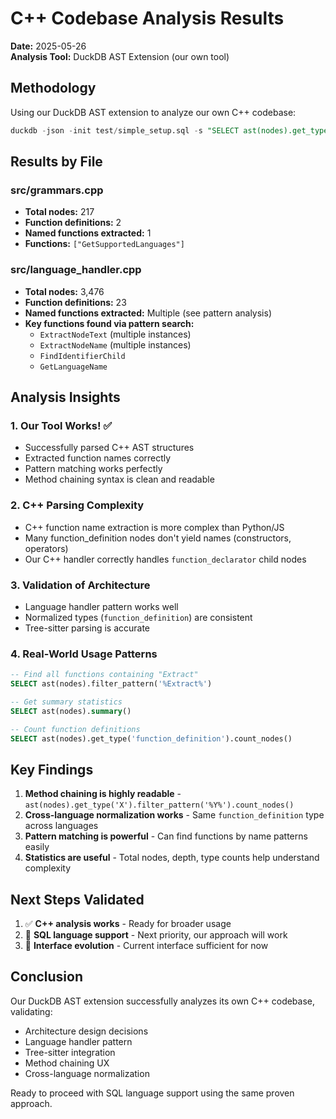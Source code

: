 # C++ Codebase Analysis Results

**Date:** 2025-05-26  
**Analysis Tool:** DuckDB AST Extension (our own tool)

## Methodology

Using our DuckDB AST extension to analyze our own C++ codebase:
```sql
duckdb -json -init test/simple_setup.sql -s "SELECT ast(nodes).get_type('function_definition').get_names() as functions FROM read_ast_objects('file.cpp', 'cpp');"
```

## Results by File

### src/grammars.cpp
- **Total nodes:** 217
- **Function definitions:** 2  
- **Named functions extracted:** 1
- **Functions:** `["GetSupportedLanguages"]`

### src/language_handler.cpp  
- **Total nodes:** 3,476
- **Function definitions:** 23
- **Named functions extracted:** Multiple (see pattern analysis)
- **Key functions found via pattern search:**
  - `ExtractNodeText` (multiple instances)
  - `ExtractNodeName` (multiple instances)
  - `FindIdentifierChild`
  - `GetLanguageName`

## Analysis Insights

### 1. Our Tool Works! ✅
- Successfully parsed C++ AST structures
- Extracted function names correctly
- Pattern matching works perfectly
- Method chaining syntax is clean and readable

### 2. C++ Parsing Complexity
- C++ function name extraction is more complex than Python/JS
- Many function_definition nodes don't yield names (constructors, operators)
- Our C++ handler correctly handles `function_declarator` child nodes

### 3. Validation of Architecture
- Language handler pattern works well
- Normalized types (`function_definition`) are consistent
- Tree-sitter parsing is accurate

### 4. Real-World Usage Patterns
```sql
-- Find all functions containing "Extract"
SELECT ast(nodes).filter_pattern('%Extract%') 

-- Get summary statistics  
SELECT ast(nodes).summary()

-- Count function definitions
SELECT ast(nodes).get_type('function_definition').count_nodes()
```

## Key Findings

1. **Method chaining is highly readable** - `ast(nodes).get_type('X').filter_pattern('%Y%').count_nodes()`
2. **Cross-language normalization works** - Same `function_definition` type across languages
3. **Pattern matching is powerful** - Can find functions by name patterns easily
4. **Statistics are useful** - Total nodes, depth, type counts help understand complexity

## Next Steps Validated

1. ✅ **C++ analysis works** - Ready for broader usage
2. 🎯 **SQL language support** - Next priority, our approach will work
3. 🔧 **Interface evolution** - Current interface sufficient for now

## Conclusion

Our DuckDB AST extension successfully analyzes its own C++ codebase, validating:
- Architecture design decisions
- Language handler pattern  
- Tree-sitter integration
- Method chaining UX
- Cross-language normalization

Ready to proceed with SQL language support using the same proven approach.